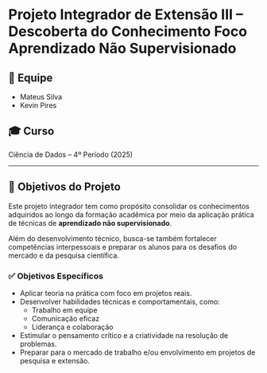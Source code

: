 # Projeto Integrador de Extensão III – Descoberta do Conhecimento Foco Aprendizado Não Supervisionado

## 👥 Equipe
- Mateus Silva  
- Kevin Pires  

## 🎓 Curso
Ciência de Dados – 4º Período (2025)

---

## 🎯 Objetivos do Projeto

Este projeto integrador tem como propósito consolidar os conhecimentos adquiridos ao longo da formação acadêmica por meio da aplicação prática de técnicas de **aprendizado não supervisionado**.  

Além do desenvolvimento técnico, busca-se também fortalecer competências interpessoais e preparar os alunos para os desafios do mercado e da pesquisa científica.

### ✅ Objetivos Específicos

- Aplicar teoria na prática com foco em projetos reais.
- Desenvolver habilidades técnicas e comportamentais, como:
  - Trabalho em equipe
  - Comunicação eficaz
  - Liderança e colaboração
- Estimular o pensamento crítico e a criatividade na resolução de problemas.
- Preparar para o mercado de trabalho e/ou envolvimento em projetos de pesquisa e extensão.

